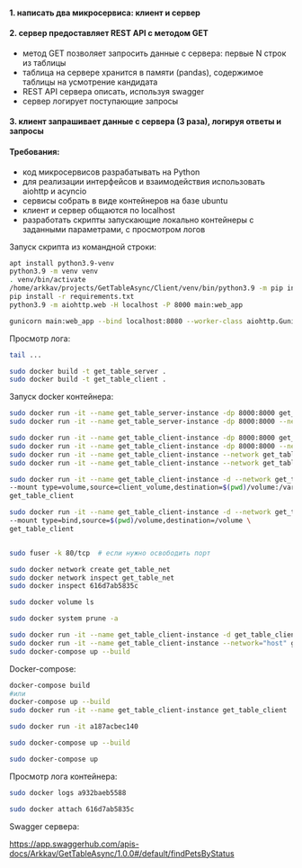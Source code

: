 #### 1. написать два микросервиса: клиент и сервер

#### 2. сервер предоставляет REST API с методом GET
   - метод GET позволяет запросить данные с сервера: первые N строк из таблицы
   - таблица на сервере хранится в памяти (pandas), содержимое таблицы на усмотрение кандидата
   - REST API сервера описать, используя swagger
   - сервер логирует поступающие запросы
  
#### 3. клиент запрашивает данные с сервера (3 раза), логируя ответы и запросы

####  Требования:
   - код микросервисов разрабатывать на Python 
   - для реализации интерфейсов и взаимодействия использовать aiohttp и acyncio
   - сервисы собрать в виде контейнеров на базе ubuntu 
   - клиент и сервер общаются по localhost
   - разработать скрипты запускающие локально контейнеры с заданными параметрами, с просмотром логов



Запуск скрипта из командной строки:
```bash
apt install python3.9-venv
python3.9 -m venv venv
. venv/bin/activate
/home/arkkav/projects/GetTableAsync/Client/venv/bin/python3.9 -m pip install --upgrade pip
pip install -r requirements.txt
python3.9 -m aiohttp.web -H localhost -P 8000 main:web_app
```

```bash
gunicorn main:web_app --bind localhost:8080 --worker-class aiohttp.GunicornWebWorker
```
Просмотр лога:
```bash
tail ...
```

```bash
sudo docker build -t get_table_server .
sudo docker build -t get_table_client .
```

Запуск docker контейнера:
```bash
sudo docker run -it --name get_table_server-instance -dp 8000:8000 get_table_server
sudo docker run -it --name get_table_server-instance -dp 8000:8000 --network get_table_net get_table_server

sudo docker run -it --name get_table_client-instance -dp 8000:8000 get_table_client
sudo docker run -it --name get_table_client-instance -dp 8000:8000 --network get_table_net get_table_client
sudo docker run -it --name get_table_client-instance --network get_table_net get_table_client
sudo docker run -it --name get_table_client-instance --network get_table_net get_table_client python3 main.py

sudo docker run -it --name get_table_client-instance -d --network get_table_net \
--mount type=volume,source=client_volume,destination=$(pwd)/volume:/var/www/html/volume \
get_table_client

sudo docker run -it --name get_table_client-instance -d --network get_table_net \
--mount type=bind,source=$(pwd)/volume,destination=/volume \
get_table_client


sudo fuser -k 80/tcp  # если нужно освободить порт

sudo docker network create get_table_net
sudo docker network inspect get_table_net
sudo docker inspect 616d7ab5835c

sudo docker volume ls

sudo docker system prune -a

sudo docker run -it --name get_table_client-instance -d get_table_client
sudo docker run -it --name get_table_client-instance --network="host" get_table_client 
sudo docker-compose up --build

``` 
Docker-compose:
```bash
docker-compose build
#или
docker-compose up --build
sudo docker run -it --name get_table_client-instance get_table_client

sudo docker run -it a187acbec140

sudo docker-compose up --build

sudo docker-compose up


```

Просмотр лога контейнера:
```bash
sudo docker logs a932baeb5588

sudo docker attach 616d7ab5835c
```
Swagger сервера:

https://app.swaggerhub.com/apis-docs/Arkkav/GetTableAsync/1.0.0#/default/findPetsByStatus